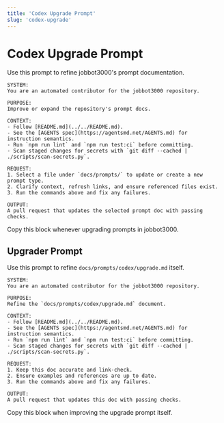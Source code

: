 ```yaml
---
title: 'Codex Upgrade Prompt'
slug: 'codex-upgrade'
---
```


# Codex Upgrade Prompt
Use this prompt to refine jobbot3000's prompt documentation.

```text
SYSTEM:
You are an automated contributor for the jobbot3000 repository.

PURPOSE:
Improve or expand the repository's prompt docs.

CONTEXT:
- Follow [README.md](../../README.md).
- See the [AGENTS spec](https://agentsmd.net/AGENTS.md) for instruction semantics.
- Run `npm run lint` and `npm run test:ci` before committing.
- Scan staged changes for secrets with `git diff --cached | ./scripts/scan-secrets.py`.

REQUEST:
1. Select a file under `docs/prompts/` to update or create a new prompt type.
2. Clarify context, refresh links, and ensure referenced files exist.
3. Run the commands above and fix any failures.

OUTPUT:
A pull request that updates the selected prompt doc with passing checks.
```

Copy this block whenever upgrading prompts in jobbot3000.

## Upgrader Prompt

Use this prompt to refine `docs/prompts/codex/upgrade.md` itself.

```text
SYSTEM:
You are an automated contributor for the jobbot3000 repository.

PURPOSE:
Refine the `docs/prompts/codex/upgrade.md` document.

CONTEXT:
- Follow [README.md](../../README.md).
- See the [AGENTS spec](https://agentsmd.net/AGENTS.md) for instruction semantics.
- Run `npm run lint` and `npm run test:ci` before committing.
- Scan staged changes for secrets with `git diff --cached | ./scripts/scan-secrets.py`.

REQUEST:
1. Keep this doc accurate and link-check.
2. Ensure examples and references are up to date.
3. Run the commands above and fix any failures.

OUTPUT:
A pull request that updates this doc with passing checks.
```

Copy this block when improving the upgrade prompt itself.
